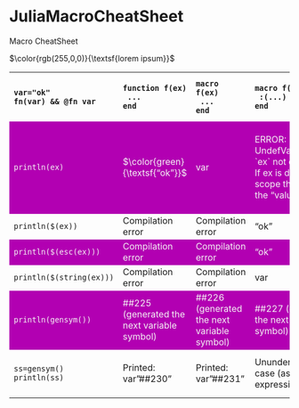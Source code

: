 # JuliaMacroCheatSheet
Macro CheatSheet

$\color{rgb(255,0,0)}{\textsf{lorem ipsum}}$

<style>
tr:nth-child(even) {
  background-color: #b200b2!important;
  color: #f4f4f4!important;
}
</style>


<table>
  <tr align="left"> <!-- HEADER -->
    <th><code>var="ok"
fn(var) && @fn var</code></th>
    <th><code>function f(ex)
 ...
end</code></th>
    <!-- <th><code>function f(ex)
 quote
  ...
 end
end</code></th> -->
    <th><code>macro f(ex)
 ...
end</code></th>
	<th><code>macro f(ex)
 :(...)
end</code></th>
<th><code>macro f(ex)
 quote
  ...
 end
end</code></th>
  </tr>

  
  <tr align="left"> <!-- ROW 1 -->
    <td><code>println(ex)</code></td>
    <td>$\color{green}{\textsf{“ok”}}$</td>
    <!-- <td>quote<br>
 #= ~/macro.jl:41 =#<br>
 println(ex)<br>
end</td> -->
    <td>var</td>
    <td>ERROR: UndefVarError: `ex` not defined<br>
If ex is defined in scope then we get the “value of ex”</td>
    <td>ERROR: UndefVarError: `ex` not defined<br>
If ex is defined in scope then we get the “value of ex”</td>
  </tr>


  <tr align="left"><!-- ROW 2 -->
    <td><code>println($(ex))</code></td>
    <td>Compilation error</td>
    <!-- <td>quote<br>
 #= ~/macro.jl.jl:16 =#<br>
 println("ok")<br>
end</td> -->
    <td>Compilation error</td>
    <td>“ok”</td>
    <td>“ok”</td>
  </tr>


  <tr align="left"><!-- ROW 3 -->
    <td><code>println($(esc(ex)))</code></td>
    <td>Compilation error</td>
    <!-- <td>quote<br>
 #= ~/macro.jl.jl:21 =#<br>
 println($(Expr(:escape, "ok")))<br>
end</td> -->
    <td>Compilation error</td>
    <td>“ok”</td>
    <td>“ok”</td>
  </tr>


  <tr align="left"><!-- ROW 4 -->
    <td><code>println($(string(ex)))</code></td>
    <td>Compilation error</td>
    <!-- <td>quote<br>
 #= ~/macro.jl.jl:31 =#<br>
 ss = gensym()<br>
 #= ~/macro.jl.jl:32 =#<br>
 println(ss)<br>
end</td> -->
    <td>Compilation error</td>
    <td>var</td>
    <td>var</td>
  </tr>


  <tr align="left"><!-- ROW 5 -->
    <td><code>println(gensym())</code></td>
    <td>##225 (generated the next variable symbol)</td>
    <!-- <td>quote<br>
 #= ~/macro.jl.jl:26 =#<br>
 println(gensym())<br>
end</td> -->
    <td>##226 (generated the next variable symbol)</td>
    <td>##227 (generated the next variable symbol)</td>
    <td>##228 (generated the next variable symbol)</td>
  </tr>


  <tr align="left"><!-- ROW 6 -->
    <td><code>ss=gensym()
println(ss)</code></td>
    <td>Printed: var”##230”</td>
    <!-- <td>quote<br>
 #= ~/macro.jl.jl:31 =#<br>
 ss = gensym()<br>
 #= ~/macro.jl.jl:32 =#<br>
 println(ss)<br>
end</td> -->
    <td>Printed: var”##231”</td>
    <td>Ununderstandable case (as multiline expression…) </td>
    <td>Printed: var”##232”<br>
Created: var"#138#ss"</td>
  </tr>
</table>














